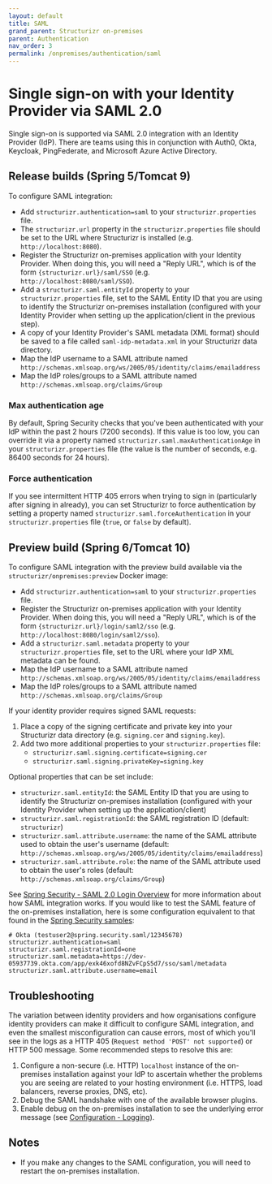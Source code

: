 ```yaml
---
layout: default
title: SAML
grand_parent: Structurizr on-premises
parent: Authentication
nav_order: 3
permalink: /onpremises/authentication/saml
---
```


# Single sign-on with your Identity Provider via SAML 2.0

Single sign-on is supported via SAML 2.0 integration with an Identity Provider (IdP).
There are teams using this in conjunction with Auth0, Okta, Keycloak, PingFederate, and Microsoft Azure Active Directory.

## Release builds (Spring 5/Tomcat 9) 

To configure SAML integration:

- Add `structurizr.authentication=saml` to your `structurizr.properties` file.
- The `structurizr.url` property in the `structurizr.properties` file should be set to the URL where Structurizr is installed (e.g. `http://localhost:8080`).
- Register the Structurizr on-premises application with your Identity Provider. When doing this, you will need a "Reply URL", which is of the form `{structurizr.url}/saml/SSO` (e.g. `http://localhost:8080/saml/SSO`).
- Add a `structurizr.saml.entityId` property to your `structurizr.properties` file, set to the SAML Entity ID that you are using to identify the Structurizr on-premises installation (configured with your Identity Provider when setting up the application/client in the previous step).
- A copy of your Identity Provider's SAML metadata (XML format) should be saved to a file called `saml-idp-metadata.xml` in your Structurizr data directory.
- Map the IdP username to a SAML attribute named `http://schemas.xmlsoap.org/ws/2005/05/identity/claims/emailaddress`
- Map the IdP roles/groups to a SAML attribute named `http://schemas.xmlsoap.org/claims/Group`

### Max authentication age

By default, Spring Security checks that you've been authenticated with your IdP within the past 2 hours (7200 seconds).
If this value is too low, you can override it via a property named `structurizr.saml.maxAuthenticationAge` in your `structurizr.properties` file (the value is the number of seconds, e.g. 86400 seconds for 24 hours).

### Force authentication

If you see intermittent HTTP 405 errors when trying to sign in (particularly after signing in already),
you can set Structurizr to force authentication by setting a property named `structurizr.saml.forceAuthentication`
in your `structurizr.properties` file (`true`, or `false` by default).

## Preview build (Spring 6/Tomcat 10)

To configure SAML integration with the preview build available via the `structurizr/onpremises:preview` Docker image:

- Add `structurizr.authentication=saml` to your `structurizr.properties` file.
- Register the Structurizr on-premises application with your Identity Provider. When doing this, you will need a "Reply URL", which is of the form `{structurizr.url}/login/saml2/sso` (e.g. `http://localhost:8080/login/saml2/sso`).
- Add a `structurizr.saml.metadata` property to your `structurizr.properties` file, set to the URL where your IdP XML metadata can be found.
- Map the IdP username to a SAML attribute named `http://schemas.xmlsoap.org/ws/2005/05/identity/claims/emailaddress`
- Map the IdP roles/groups to a SAML attribute named `http://schemas.xmlsoap.org/claims/Group`

If your identity provider requires signed SAML requests:

1. Place a copy of the signing certificate and private key into your Structurizr data directory (e.g. `signing.cer` and `signing.key`).
2. Add two more additional properties to your `structurizr.properties` file:
   - `structurizr.saml.signing.certificate=signing.cer`
   - `structurizr.saml.signing.privateKey=signing.key`

Optional properties that can be set include:

- `structurizr.saml.entityId`: the SAML Entity ID that you are using to identify the Structurizr on-premises installation (configured with your Identity Provider when setting up the application/client)
- `structurizr.saml.registrationId`: the SAML registration ID (default: `structurizr`)
- `structurizr.saml.attribute.username`: the name of the SAML attribute used to obtain the user's username (default: `http://schemas.xmlsoap.org/ws/2005/05/identity/claims/emailaddress`)
- `structurizr.saml.attribute.role`: the name of the SAML attribute used to obtain the user's roles (default: `http://schemas.xmlsoap.org/claims/Group`)

See [Spring Security - SAML 2.0 Login Overview](https://docs.spring.io/spring-security/reference/servlet/saml2/login/overview.html)
for more information about how SAML integration works. If you would like to test the SAML feature of the on-premises installation,
here is some configuration equivalent to that found in the [Spring Security samples](https://github.com/spring-projects/spring-security-samples/tree/main/servlet/java-configuration/saml2/login):

```
# Okta (testuser2@spring.security.saml/12345678)
structurizr.authentication=saml
structurizr.saml.registrationId=one
structurizr.saml.metadata=https://dev-05937739.okta.com/app/exk46xofd8NZvFCpS5d7/sso/saml/metadata
structurizr.saml.attribute.username=email
```

## Troubleshooting

The variation between identity providers and how organisations configure identity providers can make it difficult
to configure SAML integration, and even the smallest misconfiguration can cause errors, most of which you'll see in
the logs as a HTTP 405 (`Request method 'POST' not supported`) or HTTP 500 message.
Some recommended steps to resolve this are:

1. Configure a non-secure (i.e. HTTP) `localhost` instance of the on-premises installation against your IdP to ascertain whether the problems you are seeing are related to your hosting environment (i.e. HTTPS, load balancers, reverse proxies, DNS, etc).
2. Debug the SAML handshake with one of the available browser plugins.
3. Enable debug on the on-premises installation to see the underlying error message (see [Configuration - Logging](/onpremises/configuration#logging)).

## Notes

- If you make any changes to the SAML configuration, you will need to restart the on-premises installation.